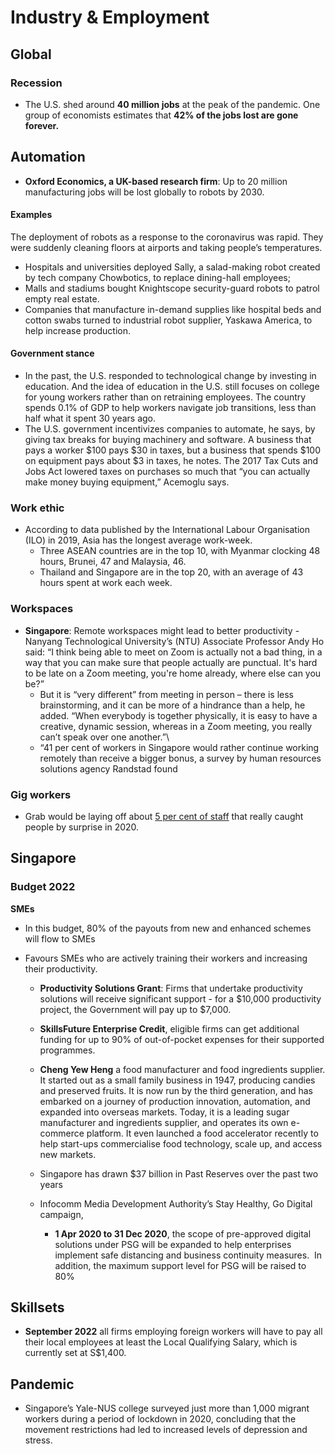 # Industry & Employment

## Global

### Recession

- The U.S. shed around **40 million jobs** at the peak of the pandemic. One group of  economists estimates that **42% of the jobs lost are gone forever.**

## Automation

- **Oxford Economics, a UK-based research firm**: Up to 20 million manufacturing jobs will be lost globally to robots by 2030.

#### Examples

The deployment of robots as a response to the coronavirus was rapid.  They were suddenly cleaning floors at airports and taking people’s  temperatures.

- Hospitals and universities deployed Sally, a salad-making robot created by tech company Chowbotics, to replace dining-hall  employees;
- Malls and stadiums bought Knightscope security-guard robots to patrol empty real estate.
- Companies that manufacture in-demand  supplies like hospital beds and cotton swabs turned to industrial robot supplier, Yaskawa America, to help increase production.

#### Government stance

- In the past, the U.S. responded to technological change by investing in  education.  And the idea of education in the U.S. still focuses on college for young workers rather than on retraining employees. The country spends 0.1% of GDP to help workers navigate job  transitions, less than half what it spent 30 years ago.
- The U.S. government incentivizes companies to automate, he says, by  giving tax breaks for buying machinery and software. A business that  pays a worker $100 pays $30 in taxes, but a business that spends $100 on equipment pays about $3 in taxes, he notes. The 2017 Tax Cuts and Jobs  Act lowered taxes on purchases so much that “you can actually make money buying equipment,” Acemoglu says.

### Work ethic

- According to data published by the International Labour Organisation  (ILO) in 2019, Asia has the longest average work-week. 
  - Three ASEAN countries are in the top 10, with Myanmar clocking 48  hours, Brunei, 47 and Malaysia, 46. 
  - Thailand and Singapore are in the top 20, with an average of 43 hours spent at work each week.

### Workspaces

- **Singapore**: Remote workspaces might lead to better productivity - Nanyang Technological University’s (NTU) Associate Professor Andy Ho said: “I think being able to meet on Zoom is actually not a bad thing, in a way that you can make sure that people actually are punctual. It's hard to be late on a Zoom meeting, you're home already, where else can you be?”
  - But it is “very different” from meeting in person – there is less brainstorming, and it can be more of a hindrance than a help, he added. “When everybody is together physically, it is easy to have a creative, dynamic session, whereas in a Zoom meeting, you really can’t speak over one another.”\
  - “41 per cent of workers in Singapore would rather continue working remotely than receive a bigger bonus, a survey by human resources solutions agency Randstad found

### Gig workers

- Grab would be laying off about [5 per cent of staff](https://www.channelnewsasia.com/news/singapore/covid19-grab-retrenches-5-per-cent-employees-severance-layoff-12839634) that really caught people by surprise in 2020.

## Singapore

### Budget 2022

**SMEs**

- In this budget, 80% of the payouts from new and enhanced schemes will flow to SMEs

- Favours SMEs who are actively training their workers and increasing their productivity.
  
  - **Productivity Solutions Grant**: Firms that undertake productivity solutions will receive significant support - for a \$10,000 productivity project,
     the Government will pay up to \$7,000.
  
  - **SkillsFuture Enterprise Credit**, eligible firms can get additional funding for up to 90% of out-of-pocket expenses for their supported programmes.
  
  - **Cheng Yew Heng** a food manufacturer and food ingredients supplier. It started out as a small family business in 1947, producing candies and preserved fruits. It is now run by the third generation, and has embarked on a journey of production innovation, automation, and expanded into overseas markets. Today, it is a leading sugar manufacturer and ingredients supplier, and operates its own e-commerce platform. It even launched a food accelerator recently to help start-ups commercialise food technology, scale up, and access new markets.
  - Singapore has drawn $37 billion in Past Reserves over the past two years
  - Infocomm Media Development Authority’s Stay Healthy, Go Digital campaign,
      - **1 Apr 2020 to 31 Dec 2020**, the scope of pre-approved digital solutions under PSG will be expanded to help enterprises implement safe distancing and business continuity measures.  In addition, the maximum support level for PSG will be raised to 80%
  
## Skillsets
- **September 2022** all firms employing foreign workers will have to pay all their local employees at least the Local Qualifying Salary, which is currently set at S$1,400.
## Pandemic
- Singapore’s Yale-NUS college surveyed just more than 1,000 migrant workers during a period of lockdown in 2020, concluding that the movement restrictions had led to increased levels of depression and stress.

